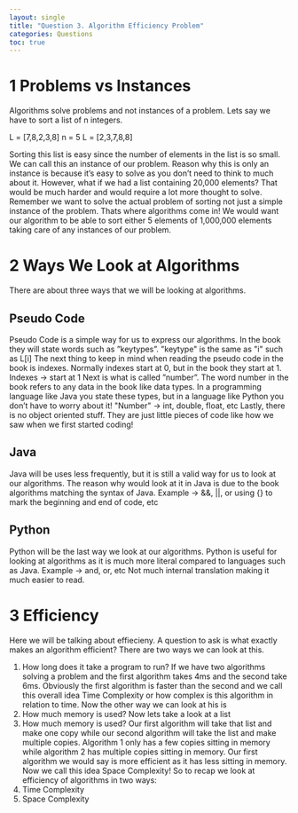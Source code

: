 ```yaml
---
layout: single
title: "Question 3. Algorithm Efficiency Problem"
categories: Questions
toc: true
---
```


1 Problems vs Instances
=============

Algorithms solve problems and not instances of a problem. Lets say we have to sort a list
of n integers.

L = [7,8,2,3,8]
n = 5
L = [2,3,7,8,8]

Sorting this list is easy since the number of elements in the list is so small. We can call
this an instance of our problem. Reason why this is only an instance is because it’s easy to
solve as you don’t need to think to much about it. However, what if we had a list containing
20,000 elements? That would be much harder and would require a lot more thought to solve.
Remember we want to solve the actual problem of sorting not just a simple instance of the
problem. Thats where algorithms come in! We would want our algorithm to be able to sort
either 5 elements of 1,000,000 elements taking care of any instances of our problem.

2 Ways We Look at Algorithms
=============

There are about three ways that we will be looking at algorithms.

Pseudo Code
-------------
Pseudo Code is a simple way for us to express our algorithms. In the book they will state
words such as ”keytypes”.
"keytype" is the same as "i" such as L[i]
The next thing to keep in mind when reading the pseudo code in the book is indexes.
Normally indexes start at 0, but in the book they start at 1.
Indexes -> start at 1
Next is what is called ”number”. The word number in the book refers to any data in the
book like data types. In a programming language like Java you state these types, but in a
language like Python you don’t have to worry about it!
"Number" -> int, double, float, etc
Lastly, there is no object oriented stuff. They are just little pieces of code like how we saw
when we first started coding!

Java
-------------
Java will be uses less frequently, but it is still a valid way for us to look at our algorithms.
The reason why would look at it in Java is due to the book algorithms matching the syntax
of Java.
Example -> &&, ||, or using {} to mark the beginning and end of code, etc

Python
-------------
Python will be the last way we look at our algorithms. Python is useful for looking at
algorithms as it is much more literal compared to languages such as Java.
Example -> and, or, etc
Not much internal translation making it much easier to read.

3 Efficiency
=============

Here we will be talking about effiecieny. A question to ask is what exactly makes an
algorithm efficient? There are two ways we can look at this.
1. How long does it take a program to run?
If we have two algorithms solving a problem and the first algorithm takes 4ms and the
second take 6ms. Obviously the first algorithm is faster than the second and we call this
overall idea Time Complexity or how complex is this algorithm in relation to time. Now
the other way we can look at his is
2. How much memory is used?
Now lets take a look at a list
2. How much memory is used?
Our first algorithm will take that list and make one copy while our second algorithm
will take the list and make multiple copies. Algorithm 1 only has a few copies sitting in
memory while algorithm 2 has multiple copies sitting in memory. Our first algorithm we
would say is more efficient as it has less sitting in memory. Now we call this idea Space
Complexity! So to recap we look at efficiency of algorithms in two ways:
1. Time Complexity
2. Space Complexity